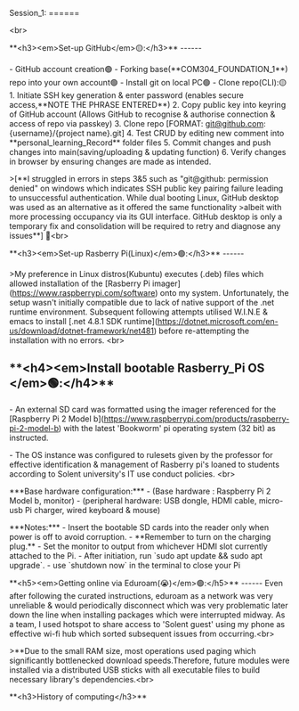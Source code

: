 Session_1: ======

\<br\>

\*\*\<h3\>\<em\>Set-up GitHub\</em\>🟡:\</h3\>\*\* ------

\- GitHub account creation🟢 - Forking base(\*\*COM304_FOUNDATION_1\*\*)
repo into your own account🟢 - Install git on local PC🟢 - Clone
repo(CLI):🟡  1. Initiate SSH key generation & enter password (enables
secure access,\*\*NOTE THE PHRASE ENTERED\*\*) 2. Copy public key into
keyring of GitHub account (Allows GitHub to recognise & authorise
connection & access of repo via passkey) 3. Clone repo \[FORMAT:
git@github.com:{username}/{project name}.git\] 4. Test CRUD by editing
new comment into \*\*personal_learning_Record\*\* folder files 5. Commit
changes and push changes into main(saving/uploading & updating function)
6. Verify changes in browser by ensuring changes are made as intended.

\>\[\*\*I struggled in errors in steps 3&5 such as "git@github:
permission denied" on windows which indicates SSH public key pairing
failure leading to unsuccessful authentication. While dual booting
Linux, GitHub desktop was used as an alternative as it offered the same
functionality \>albeit with more processing occupancy via its GUI
interface. GitHub desktop is only a temporary fix and consolidation will
be required to retry and diagnose any issues\*\*\] 🔴\<br\>

\*\*\<h3\>\<em\>Set-up Rasberry Pi(Linux)\</em\>🟢:\</h3\>\*\* ------

\>My preference in Linux distros(Kubuntu) executes (.deb) files which
allowed installation of the \[Rasberry Pi
imager\](https://www.raspberrypi.com/software) onto my system.
Unfortunately, the setup wasn't initially compatible due to lack of
native support of the .net runtime environment. Subsequent following
attempts utilised W.I.N.E & emacs to install \[.net 4.8.1 SDK
runtime\](https://dotnet.microsoft.com/en-us/download/dotnet-framework/net481)
before re-attempting the installation with no errors. \<br\>

\*\*\<h4\>\<em\>Install bootable Rasberry_Pi OS \</em\>🟢:\</h4\>\*\*
------

\- An external SD card was formatted using the imager referenced for the
\[Raspberry Pi 2 Model
b\](https://www.raspberrypi.com/products/raspberry-pi-2-model-b) with
the latest 'Bookworm' pi operating system (32 bit) as instructed.

\- The OS instance was configured to rulesets given by the professor for
effective identification & management of Rasberry pi's loaned to
students according to Solent university's IT use conduct policies.
\<br\>

\*\*\*Base hardware configuration:\*\*\* - (Base hardware : Raspberry Pi
2 Model b, monitor)  - (peripheral hardware: USB dongle, HDMI cable,
micro-usb Pi charger, wired keyboard & mouse)

\*\*\*Notes:\*\*\*  - Insert the bootable SD cards into the reader only
when power is off to avoid corruption.  - \*\*Remember to turn on the
charging plug.\*\*  - Set the monitor to output from whichever HDMI slot
currently attached to the Pi.  - After initiation, run \`sudo apt update
&& sudo apt upgrade\`.  - use \`shutdown now\` in the terminal to close
your Pi

\*\*\<h5\>\<em\>Getting online via Eduroam(😭)\</em\>🟢:\</h5\>\*\*
------ Even after following the curated instructions, eduroam as a
network was very unreliable & would periodically disconnect which was
very problematic later down the line when installing packages which were
interrupted midway. As a team, I used hotspot to share access to 'Solent
guest' using my phone as effective wi-fi hub which sorted subsequent
issues from occurring.\<br\>

\>\*\*Due to the small RAM size, most operations used paging which
significantly bottlenecked download speeds.Therefore, future modules
were installed via a distributed USB sticks with all executable files to
build necessary library's dependencies.\<br\>

\*\*\<h3\>History of computing\</h3\>\*\*
